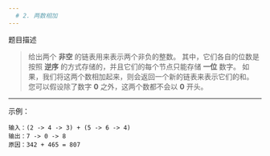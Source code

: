 ```yaml
---
  # 2. 两数相加
---
```




题目描述

>给出两个 **非空** 的链表用来表示两个非负的整数。
>其中，它们各自的位数是按照 **逆序** 的方式存储的，并且它们的每个节点只能存储 **一位** 数字。
>如果，我们将这两个数相加起来，则会返回一个新的链表来表示它们的和。 
>您可以假设除了数字 **0** 之外，这两个数都不会以 **0** 开头。
 
---
示例：
```
输入：(2 -> 4 -> 3) + (5 -> 6 -> 4)
输出：7 -> 0 -> 8
原因：342 + 465 = 807
```
